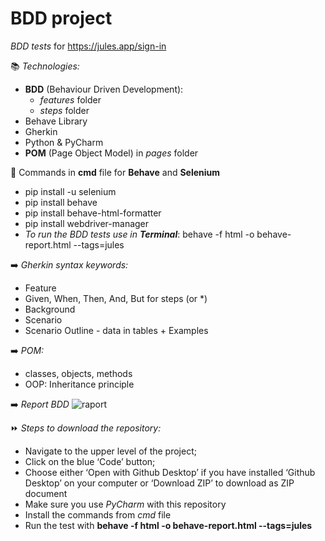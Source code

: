 # BDD project
_BDD tests_ for https://jules.app/sign-in

📚 
_Technologies:_ 
* **BDD** (Behaviour Driven Development):
   * _features_ folder 
   * _steps_ folder
* Behave Library
* Gherkin 
* Python & PyCharm
* **POM** (Page Object Model) in _pages_ folder

📝 
Commands in **cmd** file for **Behave** and **Selenium**
* pip install -u selenium
* pip install behave
* pip install behave-html-formatter
* pip install webdriver-manager
* _To run the BDD tests use in **Terminal**_: behave -f html -o behave-report.html  --tags=jules 

➡️
_Gherkin syntax keywords:_
* Feature
* Given, When, Then, And, But for steps (or *)
* Background
* Scenario 
* Scenario Outline - data in tables + Examples 

➡️
_POM:_
- classes, objects, methods
- OOP: Inheritance principle 

➡️
_Report BDD_
![raport](https://user-images.githubusercontent.com/70057309/172697898-33454b4e-7bcf-4648-9748-fccd7900259b.JPG)

⏩
_Steps to download the repository:_
* Navigate to the upper level of the project;
* Click on the blue ‘Code’ button;
* Choose either ‘Open with Github Desktop’ if you have installed ‘Github Desktop’ on your computer or ‘Download ZIP’ to download as ZIP document
* Make sure you use _PyCharm_ with this repository
* Install the commands from _cmd_ file 
* Run the test with **behave -f html -o behave-report.html  --tags=jules**


